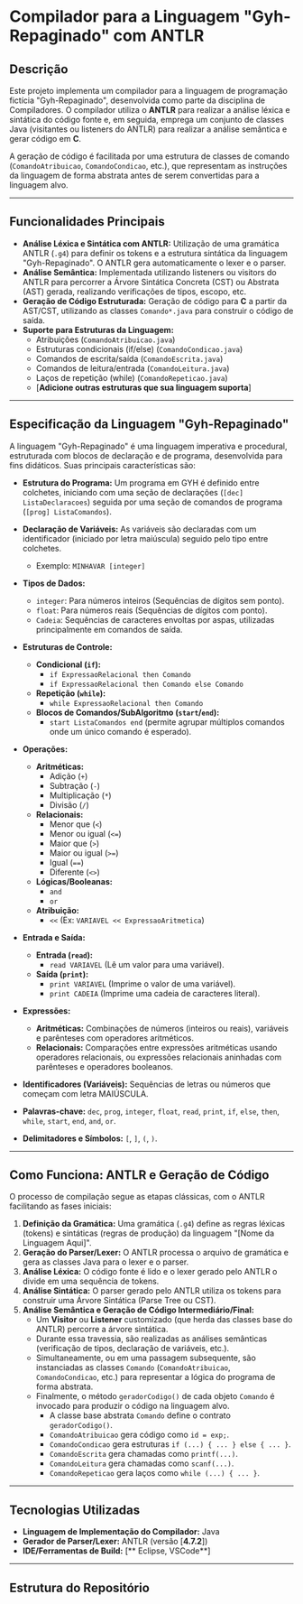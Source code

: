 # Compilador para a Linguagem "Gyh-Repaginado" com ANTLR

## Descrição

Este projeto implementa um compilador para a linguagem de programação fictícia "Gyh-Repaginado", desenvolvida como parte da disciplina de Compiladores. O compilador utiliza o **ANTLR** para realizar a análise léxica e sintática do código fonte e, em seguida, emprega um conjunto de classes Java (visitantes ou listeners do ANTLR) para realizar a análise semântica e gerar código em **C**.

A geração de código é facilitada por uma estrutura de classes de comando (`ComandoAtribuicao`, `ComandoCondicao`, etc.), que representam as instruções da linguagem de forma abstrata antes de serem convertidas para a linguagem alvo.

---

## Funcionalidades Principais

* **Análise Léxica e Sintática com ANTLR:** Utilização de uma gramática ANTLR (`.g4`) para definir os tokens e a estrutura sintática da linguagem "Gyh-Repaginado". O ANTLR gera automaticamente o lexer e o parser.
* **Análise Semântica:** Implementada utilizando listeners ou visitors do ANTLR para percorrer a Árvore Sintática Concreta (CST) ou Abstrata (AST) gerada, realizando verificações de tipos, escopo, etc.
* **Geração de Código Estruturada:** Geração de código para **C** a partir da AST/CST, utilizando as classes `Comando*.java` para construir o código de saída.
* **Suporte para Estruturas da Linguagem:**
    * Atribuições (`ComandoAtribuicao.java`)
    * Estruturas condicionais (if/else) (`ComandoCondicao.java`)
    * Comandos de escrita/saída (`ComandoEscrita.java`)
    * Comandos de leitura/entrada (`ComandoLeitura.java`)
    * Laços de repetição (while) (`ComandoRepeticao.java`)
    * [**Adicione outras estruturas que sua linguagem suporta**]

---

## Especificação da Linguagem "Gyh-Repaginado"

A linguagem "Gyh-Repaginado" é uma linguagem imperativa e procedural, estruturada com blocos de declaração e de programa, desenvolvida para fins didáticos. Suas principais características são:

* **Estrutura do Programa:** Um programa em GYH é definido entre colchetes, iniciando com uma seção de declarações (`[dec] ListaDeclaracoes`) seguida por uma seção de comandos de programa (`[prog] ListaComandos`).

* **Declaração de Variáveis:** As variáveis são declaradas com um identificador (iniciado por letra maiúscula) seguido pelo tipo entre colchetes.
    * Exemplo: `MINHAVAR [integer]`

* **Tipos de Dados:**
    * `integer`: Para números inteiros (Sequências de dígitos sem ponto).
    * `float`: Para números reais (Sequências de dígitos com ponto).
    * `Cadeia`: Sequências de caracteres envoltas por aspas, utilizadas principalmente em comandos de saída.

* **Estruturas de Controle:**
    * **Condicional (`if`):**
        * `if ExpressaoRelacional then Comando`
        * `if ExpressaoRelacional then Comando else Comando`
    * **Repetição (`while`):**
        * `while ExpressaoRelacional then Comando`
    * **Blocos de Comandos/SubAlgoritmo (`start`/`end`):**
        * `start ListaComandos end` (permite agrupar múltiplos comandos onde um único comando é esperado).

* **Operações:**
    * **Aritméticas:**
        * Adição (`+`)
        * Subtração (`-`)
        * Multiplicação (`*`)
        * Divisão (`/`)
    * **Relacionais:**
        * Menor que (`<`)
        * Menor ou igual (`<=`)
        * Maior que (`>`)
        * Maior ou igual (`>=`)
        * Igual (`==`)
        * Diferente (`<>`)
    * **Lógicas/Booleanas:**
        * `and`
        * `or`
    * **Atribuição:**
        * `<<` (Ex: `VARIAVEL << ExpressaoAritmetica`)

* **Entrada e Saída:**
    * **Entrada (`read`):**
        * `read VARIAVEL` (Lê um valor para uma variável).
    * **Saída (`print`):**
        * `print VARIAVEL` (Imprime o valor de uma variável).
        * `print CADEIA` (Imprime uma cadeia de caracteres literal).

* **Expressões:**
    * **Aritméticas:** Combinações de números (inteiros ou reais), variáveis e parênteses com operadores aritméticos.
    * **Relacionais:** Comparações entre expressões aritméticas usando operadores relacionais, ou expressões relacionais aninhadas com parênteses e operadores booleanos.

* **Identificadores (Variáveis):** Sequências de letras ou números que começam com letra MAIÚSCULA.

* **Palavras-chave:** `dec`, `prog`, `integer`, `float`, `read`, `print`, `if`, `else`, `then`, `while`, `start`, `end`, `and`, `or`.

* **Delimitadores e Símbolos:** `[`, `]`, `(`, `)`.

---

## Como Funciona: ANTLR e Geração de Código

O processo de compilação segue as etapas clássicas, com o ANTLR facilitando as fases iniciais:

1.  **Definição da Gramática:** Uma gramática (`.g4`) define as regras léxicas (tokens) e sintáticas (regras de produção) da linguagem "[Nome da Linguagem Aqui]".
2.  **Geração do Parser/Lexer:** O ANTLR processa o arquivo de gramática e gera as classes Java para o lexer e o parser.
3.  **Análise Léxica:** O código fonte é lido e o lexer gerado pelo ANTLR o divide em uma sequência de tokens.
4.  **Análise Sintática:** O parser gerado pelo ANTLR utiliza os tokens para construir uma Árvore Sintática (Parse Tree ou CST).
5.  **Análise Semântica e Geração de Código Intermediário/Final:**
    * Um **Visitor** ou **Listener** customizado (que herda das classes base do ANTLR) percorre a árvore sintática.
    * Durante essa travessia, são realizadas as análises semânticas (verificação de tipos, declaração de variáveis, etc.).
    * Simultaneamente, ou em uma passagem subsequente, são instanciadas as classes `Comando` (`ComandoAtribuicao`, `ComandoCondicao`, etc.) para representar a lógica do programa de forma abstrata.
    * Finalmente, o método `geradorCodigo()` de cada objeto `Comando` é invocado para produzir o código na linguagem alvo.
        * A classe base abstrata `Comando` define o contrato `geradorCodigo()`.
        * `ComandoAtribuicao` gera código como `id = exp;`.
        * `ComandoCondicao` gera estruturas `if (...) { ... } else { ... }`.
        * `ComandoEscrita` gera chamadas como `printf(...)`.
        * `ComandoLeitura` gera chamadas como `scanf(...)`.
        * `ComandoRepeticao` gera laços como `while (...) { ... }`.

---

## Tecnologias Utilizadas

* **Linguagem de Implementação do Compilador:** Java
* **Gerador de Parser/Lexer:** ANTLR (versão [**4.7.2**])
* **IDE/Ferramentas de Build:** [** Eclipse, VSCode**]

---

## Estrutura do Repositório 
